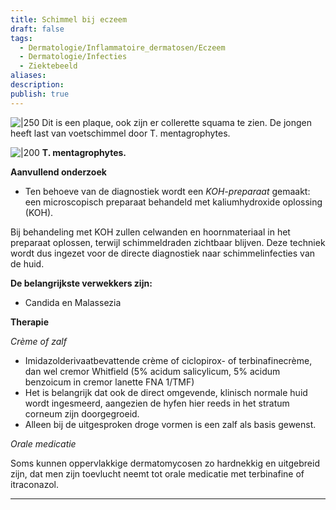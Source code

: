 ```yaml
---
title: Schimmel bij eczeem
draft: false
tags:
  - Dermatologie/Inflammatoire_dermatosen/Eczeem
  - Dermatologie/Infecties
  - Ziektebeeld
aliases: 
description: 
publish: true
---
```





![|250](https://i.imgur.com/13U6UDg.png)
Dit is een plaque, ook zijn er collerette squama te zien. De jongen heeft last van voetschimmel door T. mentagrophytes.

![|200](https://i.imgur.com/1wxeWIP.png)
**T. mentagrophytes.**

**Aanvullend onderzoek**

- Ten behoeve van de diagnostiek wordt een *KOH-preparaat* gemaakt: een microscopisch preparaat behandeld met kaliumhydroxide oplossing (KOH).

Bij behandeling met KOH zullen celwanden en hoornmateriaal in het preparaat oplossen, terwijl schimmeldraden zichtbaar blijven. Deze techniek wordt dus ingezet voor de directe diagnostiek naar schimmelinfecties van de huid. 

**De belangrijkste verwekkers zijn:**

- Candida en Malassezia

**Therapie**

*Crème of zalf*

- Imidazolderivaatbevattende crème of ciclopirox- of terbinafinecrème, dan wel cremor Whitfield (5% acidum salicylicum, 5% acidum benzoicum in cremor lanette FNA 1/TMF)
- Het is belangrijk dat ook de direct omgevende, klinisch normale huid wordt ingesmeerd, aangezien de hyfen hier reeds in het stratum corneum zijn doorgegroeid.
- Alleen bij de uitgesproken droge vormen is een zalf als basis gewenst.

*Orale medicatie*

Soms kunnen oppervlakkige dermatomycosen zo hardnekkig en uitgebreid zijn, dat men zijn toevlucht neemt tot orale medicatie met terbinafine of itraconazol.

---
